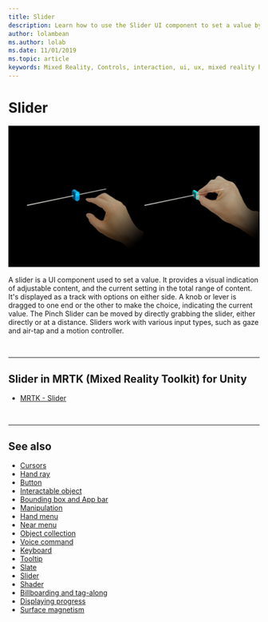 ```yaml
---
title: Slider
description: Learn how to use the Slider UI component to set a value by moving a knob or lever on a track using the Mixed Reality Toolkit.
author: lolambean
ms.author: lolab
ms.date: 11/01/2019
ms.topic: article
keywords: Mixed Reality, Controls, interaction, ui, ux, mixed reality headset, windows mixed reality headset, virtual reality headset, HoloLens, slider, MRTK, Mixed Reality Toolkit
---
```


# Slider

![Slider](images/UX_Hero_Slider.jpg)

A slider is a UI component used to set a value. It provides a visual indication of adjustable content, and the current setting in the total range of content. It's displayed as a track with options on either side. A knob or lever is dragged to one end or the other to make the choice, indicating the current value. The Pinch Slider can be moved by directly grabbing the slider, either directly or at a distance. Sliders work with various input types, such as gaze and air-tap and a motion controller.

<br>

---

## Slider in MRTK (Mixed Reality Toolkit) for Unity

* [MRTK - Slider](/windows/mixed-reality/mrtk-unity/features/ux-building-blocks/sliders)

<br>

---

## See also

* [Cursors](cursors.md)
* [Hand ray](point-and-commit.md)
* [Button](button.md)
* [Interactable object](interactable-object.md)
* [Bounding box and App bar](app-bar-and-bounding-box.md)
* [Manipulation](direct-manipulation.md)
* [Hand menu](hand-menu.md)
* [Near menu](near-menu.md)
* [Object collection](object-collection.md)
* [Voice command](voice-input.md)
* [Keyboard](keyboard.md)
* [Tooltip](tooltip.md)
* [Slate](slate.md)
* [Slider](slider.md)
* [Shader](shader.md)
* [Billboarding and tag-along](billboarding-and-tag-along.md)
* [Displaying progress](progress.md)
* [Surface magnetism](surface-magnetism.md)
